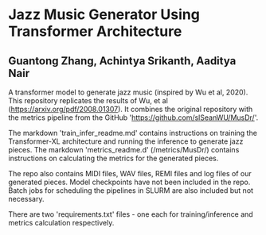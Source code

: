 # Jazz Music Generator Using Transformer Architecture
## Guantong Zhang, Achintya Srikanth, Aaditya Nair
A transformer model to generate jazz music (inspired by Wu et al, 2020).
This repository replicates the results of Wu, et al (https://arxiv.org/pdf/2008.01307). It combines the original repository with the metrics pipeline from the GitHub 'https://github.com/slSeanWU/MusDr/'.

The markdown 'train_infer_readme.md' contains instructions on training the Transformer-XL architecture and running the inference to generate jazz pieces.
The markdown 'metrics_readme.d' (/metrics/MusDr/) contains instructions on calculating the metrics for the generated pieces.

The repo also contains MIDI files, WAV files, REMI files and log files of our generated pieces. Model checkpoints have not been included in the repo. Batch jobs for scheduling the pipelines in SLURM are also included but not necessary.

There are two 'requirements.txt' files - one each for training/inference and metrics calculation respectively.
